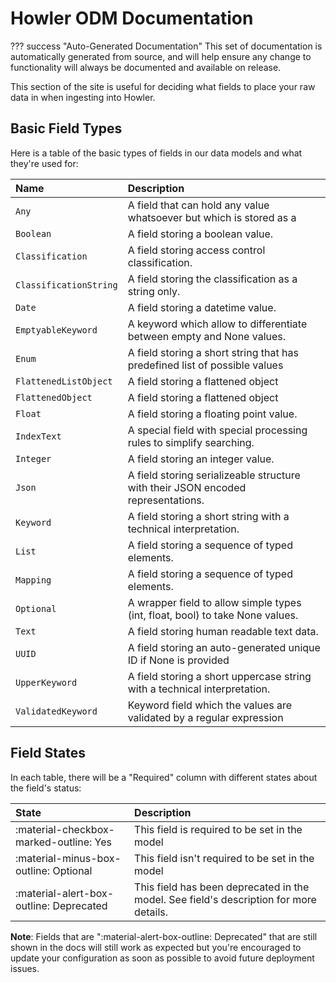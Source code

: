 # Howler ODM Documentation

??? success "Auto-Generated Documentation"
    This set of documentation is automatically generated from source, and will help ensure any change to functionality will always be documented and available on release.

This section of the site is useful for deciding what fields to place your raw data in when ingesting into Howler.

## Basic Field Types

Here is a table of the basic types of fields in our data models and what they're used for:

|Name|Description|
|:---|:----------|
| `Any` | A field that can hold any value whatsoever but which is stored as a |
| `Boolean` | A field storing a boolean value. |
| `Classification` | A field storing access control classification. |
| `ClassificationString` | A field storing the classification as a string only. |
| `Date` | A field storing a datetime value. |
| `EmptyableKeyword` | A keyword which allow to differentiate between empty and None values. |
| `Enum` | A field storing a short string that has predefined list of possible values |
| `FlattenedListObject` | A field storing a flattened object |
| `FlattenedObject` | A field storing a flattened object |
| `Float` | A field storing a floating point value. |
| `IndexText` | A special field with special processing rules to simplify searching. |
| `Integer` | A field storing an integer value. |
| `Json` | A field storing serializeable structure with their JSON encoded representations. |
| `Keyword` | A field storing a short string with a technical interpretation. |
| `List` | A field storing a sequence of typed elements. |
| `Mapping` | A field storing a sequence of typed elements. |
| `Optional` | A wrapper field to allow simple types (int, float, bool) to take None values. |
| `Text` | A field storing human readable text data. |
| `UUID` | A field storing an auto-generated unique ID if None is provided |
| `UpperKeyword` | A field storing a short uppercase string with a technical interpretation. |
| `ValidatedKeyword` | Keyword field which the values are validated by a regular expression |

## Field States

In each table, there will be a "Required" column with different states about the field's status:

|State|Description|
|:---|:----------|
|:material-checkbox-marked-outline: Yes|This field is required to be set in the model|
|:material-minus-box-outline: Optional|This field isn't required to be set in the model|
|:material-alert-box-outline: Deprecated|This field has been deprecated in the model. See field's description for more details.|

__Note__: Fields that are ":material-alert-box-outline: Deprecated" that are still shown in the docs will still work as expected but you're encouraged to update your configuration as soon as possible to avoid future deployment issues.
